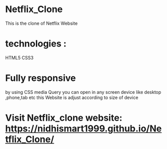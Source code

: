 # Netflix_Clone
 This is the clone of Netflix Website
# technologies :
HTML5 
CSS3
# Fully responsive
  by using CSS media Query you can open in any screen device like desktop ,phone,tab etc 
  this Website is adjust according to size of device 
# Visit Netflix_clone website:  https://nidhismart1999.github.io/Netflix_Clone/  
